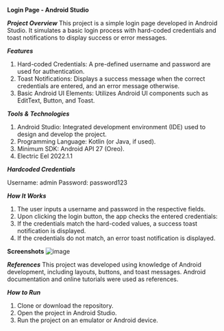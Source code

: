 **Login Page - Android Studio**

***Project Overview***
This project is a simple login page developed in Android Studio. It simulates a basic login process with hard-coded credentials and toast notifications to display success or error messages.

***Features***

1. Hard-coded Credentials: A pre-defined username and password are used for authentication.
2. Toast Notifications: Displays a success message when the correct credentials are entered, and an error message otherwise.
3. Basic Android UI Elements: Utilizes Android UI components such as EditText, Button, and Toast.

***Tools & Technologies***

1. Android Studio: Integrated development environment (IDE) used to design and develop the project.
2. Programming Language: Kotlin (or Java, if used).
3. Minimum SDK: Android API 27 (Oreo).
4. Electric Eel 2022.1.1

***Hardcoded Credentials***

Username: admin
Password: password123


***How It Works***
1. The user inputs a username and password in the respective fields.
2. Upon clicking the login button, the app checks the entered credentials:
3. If the credentials match the hard-coded values, a success toast notification is displayed.
4. If the credentials do not match, an error toast notification is displayed.
   
****Screenshots****
![image](https://github.com/user-attachments/assets/017480d1-2b05-4d92-9054-4668131e32ea)


***References***
This project was developed using knowledge of Android development, including layouts, buttons, and toast messages. Android documentation and online tutorials were used as references.

***How to Run***
1. Clone or download the repository.
2. Open the project in Android Studio.
3. Run the project on an emulator or Android device.
